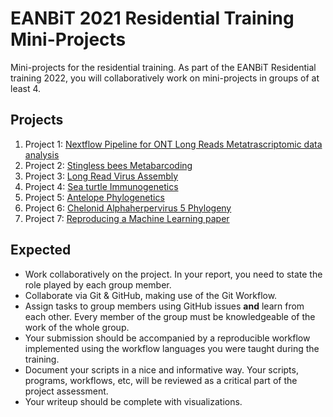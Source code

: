 # EANBiT 2021 Residential Training Mini-Projects

Mini-projects for the residential training. As part of the EANBiT Residential training 2022, you will collaboratively work on mini-projects in groups of at least 4. 

## Projects
1. Project 1: [Nextflow Pipeline for ONT Long Reads Metatrascriptomic data analysis](Project_1.md)
2. Project 2: [Stingless bees Metabarcoding](Project_2.md)
3. Project 3: [Long Read Virus Assembly](Project_3.md)
4. Project 4: [Sea turtle Immunogenetics](Project_4.md)
5. Project 5: [Antelope Phylogenetics](Project_5.md)
6. Project 6: [Chelonid Alphaherpervirus 5 Phylogeny](Project_6.md)
7. Project 7: [Reproducing a Machine Learning paper](Project_7.md)
## Expected
- Work collaboratively on the project. In your report, you need to state the role played by each group member.
- Collaborate via Git & GitHub, making use of the Git Workflow.
- Assign tasks to group members using GitHub issues **and** learn from each other. Every member of the group must be knowledgeable of the work of the whole group.
- Your submission should be accompanied by a reproducible workflow implemented using the workflow languages you were taught during the training.
- Document your scripts in a nice and informative way. Your scripts, programs, workflows, etc, will be reviewed as a critical part of the project assessment.
- Your writeup should be complete with visualizations.
